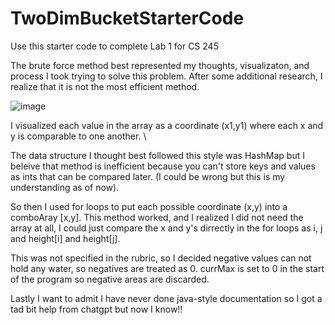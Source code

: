# TwoDimBucketStarterCode
Use this starter code to complete Lab 1 for CS 245

The brute force method best represented my thoughts, visualizaton, and process I took trying to solve this problem.
After some additional research, I realize that it is not the most efficient method.

![image](https://github.com/Veomett/two-dimensional-water-bucket-sanjanarattan/assets/123421542/aa1fdb9e-b76c-4529-b556-936f66cdcaa3)


I visualized each value in the array as a coordinate (x1,y1) where each x and y is comparable to one another. \

The data structure I thought best followed this style was HashMap but I beleive that method is inefficient because you can't store keys and values as ints that can be compared later. (I could be wrong but this is my understanding as of now).

So then I used for loops to put each possible coordinate (x,y) into a comboAray [x,y]. This method worked, and I realized I did not need the array at all, I could just compare the x and y's dirrectly in the for loops as i, j and height[i] and height[j]. 

This was not specified in the rubric, so I decided negative values can not hold any water, so negatives are treated as 0. currMax is set to 0 in the start of the program so negative areas are discarded. 

Lastly I want to admit I have never done java-style documentation so I got a tad bit help from chatgpt but now I know!!
